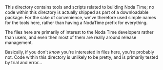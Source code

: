 This directory contains tools and scripts related to building
Noda Time; no code within this directory is actually shipped as part
of a downloadable package. For the sake of convenience, we've
therefore used simple names for the tools here, rather than having a
NodaTime prefix for everything.

The files here are primarily of interest to the Noda Time developers
rather than users, and even then most of them are really around
release management.

Basically, if you don't *know* you're interested in files here,
you're probably not. Code within this directory is unlikely to be
pretty, and is primarily tested by trial and error...